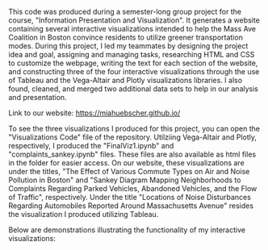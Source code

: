 This code was produced during a semester-long group project for the course, "Information Presentation and Visualization". It generates a website containing several
interactive visualizations intended to help the Mass Ave Coalition in Boston convince residents to utilize greener transportation modes. During this project, I led my 
teammates by designing the project idea and goal, assigning and managing tasks, researching HTML and CSS to customize the webpage, writing the text for each section
of the website, and constructing three of the four interactive visualizations through the use of Tableau and the Vega-Altair and Plotly visualizations libraries. I also found, cleaned, and merged two additional data sets to help in our analysis and presentation. 

Link to our website: https://miahuebscher.github.io/ 

To see the three visualizations I produced for this project, you can open the "Visualizations Code" file of the repository. Utilziing Vega-Altair and Plotly, respectively, I produced the "FinalViz1.ipynb" and "complaints_sankey.ipynb" files. These files are also available as html files in the folder for easier access. 
On our website, these visualizations are under the titles, "The Effect of Various Commute Types on Air and Noise Pollution in Boston" and "Sankey Diagram Mapping Neighborhoods to Complaints Regarding Parked Vehicles, Abandoned Vehicles, and the Flow of Traffic", respectively. Under the title "Locations of Noise Disturbances Regarding Automobiles Reported Around Massachusetts Avenue" resides the visualization I produced utilizing Tableau.

Below are demonstrations illustrating the functionality of my interactive visualizations:

